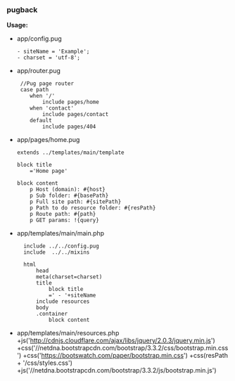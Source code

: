### pugback

**Usage:** 
 
  - app/config.pug
 
		- siteName = 'Example';
		- charset = 'utf-8';
	 
  - app/router.pug
 
		 //Pug page router
		 case path
			when '/'
				include pages/home
			when 'contact'
				include pages/contact
			default
		 		include pages/404
		 
		 
  - app/pages/home.pug
	 
		extends ../templates/main/template

		block title
		    ='Home page'

		block content
		    p Host (domain): #{host}
		    p Sub folder: #{basePath}
		    p Full site path: #{sitePath}
		    p Path to do resource folder: #{resPath}
		    p Route path: #{path}
		    p GET params: !{query}
		
		
- app/templates/main/main.php 
	
		include ../../config.pug
		include  ../../mixins

		html
		    head
			meta(charset=charset)
			title
			    block title
			    =' - '+siteName
			include resources
		    body
			.container
			    block content
- app/templates/main/resources.php 
	+js('http://cdnjs.cloudflare.com/ajax/libs/jquery/2.0.3/jquery.min.js')
	+css('//netdna.bootstrapcdn.com/bootstrap/3.3.2/css/bootstrap.min.css')
	+css('https://bootswatch.com/paper/bootstrap.min.css')
	+css(resPath + '/css/styles.css')
	+js('//netdna.bootstrapcdn.com/bootstrap/3.3.2/js/bootstrap.min.js')


